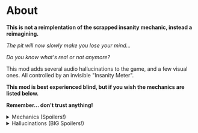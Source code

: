 # About
**This is not a reimplentation of the scrapped insanity mechanic, instead a reimagining.**

*The pit will now slowly make you lose your mind...*

*Do you know what's real or not anymore?*

This mod adds several audio hallucinations to the game, and a few visual ones. All controlled by an invisible "Insanity Meter".

**This mod is best experienced blind, but if you wish the mechanics are listed below.**

**Remember... don't trust anything!**

<details>
    <summary>Mechanics (Spoilers!)</summary>


        You slowly gain insanity in the pit overtime, depending on difficulty, it may be faster.
        Other things will give insanity as well, such as tripping, luring springbonnie, and being in dark rooms.

        Insanity can also be decreased by using your flashlight, same with being out of the pit.
        It's a little more complicated than this, but I don't feel like listing it all.
</details>

<details>
    <summary>Hallucinations (BIG Spoilers!)</summary>

            All of these sounds randomly happen after reaching a certain level of insanity.
            (Except for Insanity Music and Terrified Oswald)

            Door knocking sounds (25%)
            New ambience (35%)
            Discord ping sound (45%, can be disabled)
            Fake door sounds (50%)
            Fake footsteps (60%)
            Fake generator tripping (65%, different than the normal games fake tripping)
            Fake door bang (70%)
            Fake running sounds (75%)
            Fake springbonnie music (85%)
            Terrified Oswald (85%, not really a hallucination lol)
            Insanity Music (100%)
</details>
